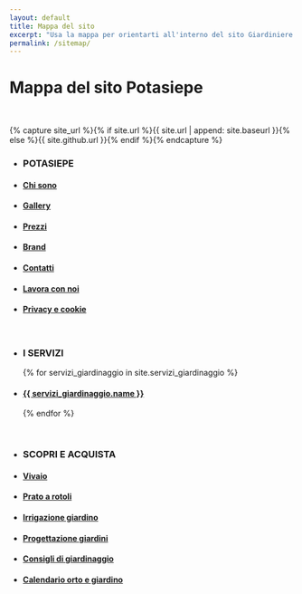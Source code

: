 ```yaml
---
layout: default
title: Mappa del sito
excerpt: "Usa la mappa per orientarti all'interno del sito Giardiniere Potasiepe. Trova gli argomenti che cercavi, ottieni supporto per i nostri servizi di giardinaggio."
permalink: /sitemap/
---
```

# Mappa del sito Potasiepe

<br/>

{% capture site_url %}{% if site.url %}{{ site.url | append: site.baseurl }}{% else %}{{ site.github.url }}{% endif %}{% endcapture %}

<ul>
  <li><h3>POTASIEPE</h3></li>
  <li>
    <h4>
      	<a class="page-link" href="/chi-sono/" title="Chi sono"> Chi sono </a>
    </h4>
  </li>
  <li>
    <h4>
        <a class="page-link" href="/gallery/" title="Foto Gallery"> Gallery </a>
    </h4>
  </li>
  <li>
    <h4>
        <a class="page-link" href="/prezzi/" title="Prezzi"> Prezzi </a>
    </h4>
  </li>
  <li>
    <h4>
        <a class="page-link" href="/brand/" title="Brand"> Brand </a>
    </h4>
  </li>
  <li>
    <h4>
        <a class="page-link" href="/contatti/" title="Contatti"> Contatti </a>
    </h4>
  </li>
  <li>
    <h4>
        <a class="page-link" href="/lavora-con-noi/" title="Opportunità di lavoro"> Lavora con noi </a>
    </h4>
  </li>
  <li>
    <h4>
        <a class="page-link" href="/cookie/" title="Privacy e cookie"> Privacy e cookie </a>
    </h4>
  </li>
</ul>

<br/>

<ul>
  <li><h3>I SERVIZI</h3></li>
	{% for servizi_giardinaggio in site.servizi_giardinaggio %}
		<li>
      <h4>
			<a class="page-link" href="{{ site.baseurl }}{{ servizi_giardinaggio.url }}" title="{{ servizi_giardinaggio.name }}">{{ servizi_giardinaggio.name }}</a>
      </h4>
    </li>
	{% endfor %}
</ul>

<br/>

<ul>
  <li><h3>SCOPRI E ACQUISTA</h3></li>
    <li>
      <h4>
      <a class="page-link" href="/vivaio/" title="Vivaio"> Vivaio </a>
      </h4>
    </li>
    <li>
      <h4>
      <a class="page-link" href="/prato-a-rotoli/" title=" Prato a rotoli"> Prato a rotoli </a>
      </h4>
    </li>
    <li>
      <h4>
      <a class="page-link" href="/impianti-di-irrigazione/" title="Impianti di irrigazione"> Irrigazione giardino</a>
      </h4>
    </li>
    <li>
      <h4>
      <a class="page-link" href="/progettazione-giardini/" title="Progettazione giardini"> Progettazione giardini </a>
      </h4>
    </li>
    <li>
      <h4>
          <a class="page-link" href="/consigli-di-giardinaggio/" title="Blog"> Consigli di giardinaggio </a>
      </h4>
    </li>
    <li>
      <h4>
          <a class="page-link" href="/calendario-di-giardinaggio/" title="Calendario orto e giardino"> Calendario orto e giardino </a>
      </h4>
    </li>
</ul>

<br/>
